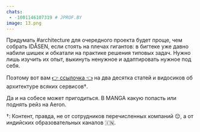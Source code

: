 ```yaml
---
chats:
 - -1001146107319 # JPROF.BY
image: 13.png
---
```


Придумать \#architecture для очередного проекта будет проще\, чем собрать IDÅSEN\, если стоять на плечах гигантов\: в бигтеке уже давно набили шишек и обкатали на практике решения типовых задач\. Нужно лишь изучить их опыт\, выкинуть ненужное и адаптировать нужное под себя\.

Поэтому вот вам [👉 ссылочка 👈](https://www.theinsaneapp.com/2021/03/system-design-and-recommendation-algorithms.html) на два десятка статей и видосиков об архитектуре всяких сервисов†\.

Да и на собесе может пригодиться\. В MANGA какую попасть или поднять рейз на Aeron\.

†\: Контент, правда, не от сотрудников перечисленных компаний 😔\, а от индийских образовательных каналов 🇮🇳\.
